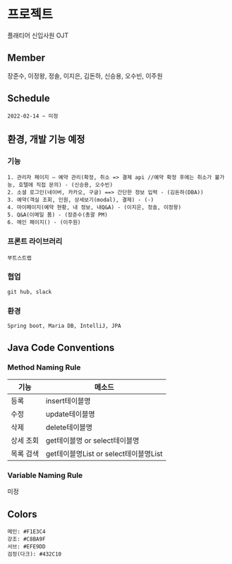 # 프로젝트
플래티어 신입사원 OJT

## Member
장준수, 이정왕, 정솔, 이지은, 김돈하, 신승용, 오수빈, 이주원

## Schedule
```
2022-02-14 ~ 미정
```

## 환경, 개발 기능 예정
### 기능
```
1. 관리자 페이지 – 예약 관리(확정, 취소 => 결제 api //예약 확정 후에는 취소가 불가능, 호텔에 직접 문의) - (신승용, 오수빈)
2. 소셜 로그인(네이버, 카카오, 구글) ==> 간단한 정보 입력 - (김돈하(DBA))
3. 예약(객실 조회, 인원, 상세보기(modal), 결제) - (-)
4. 마이페이지(예약 현황, 내 정보, 내Q&A) - (이지은, 정솔, 이정왕)
5. Q&A(이메일 폼) - (장준수(총괄 PM)
6. 메인 페이지() - (이주원)

```
### 프론트 라이브러리
```
부트스트랩
```
### 협업
```
git hub, slack
```
### 환경
```
Spring boot, Maria DB, IntelliJ, JPA
```
## Java Code Conventions
### Method Naming Rule
기능|메소드
---|---|
등록|insert테이블명|
수정|update테이블명|
삭제|delete테이블명|
상세 조회|get테이블명 or select테이블명|
목록 검색|get테이블명List or select테이블명List|

### Variable Naming Rule
미정

## Colors
```
메인: #F1E3C4
강조: #C8BA9F
서브: #EFE9DD
검정(다크): #432C10
```
